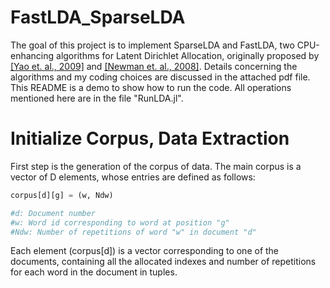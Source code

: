 # FastLDA_SparseLDA
The goal of this project is to implement SparseLDA and FastLDA, two CPU-enhancing algorithms for Latent Dirichlet Allocation, originally proposed by [[Yao et. al., 2009]](https://www.researchgate.net/publication/221653450_Efficient_methods_for_topic_model_inference_on_streaming_document_collections) and [[Newman et. al., 2008]](https://www.researchgate.net/publication/221653277_Fast_collapsed_Gibbs_sampling_for_latent_Dirichlet_allocation). 
Details concerning the algorithms and my coding choices are discussed in the attached pdf file. 
This README is a demo to show how to run the code. All operations mentioned here are in the file "RunLDA.jl". 
# Initialize Corpus, Data Extraction 
First step is the generation of the corpus of data. 
The main corpus is a vector of D elements, whose entries are defined as follows: 
```julia
corpus[d][g] = (w, Ndw)

#d: Document number
#w: Word id corresponding to word at position "g"
#Ndw: Number of repetitions of word "w" in document "d"
```
 Each element (corpus[d]) is a vector corresponding to one of the documents, containing all the allocated indexes and number of repetitions for each word in the document in tuples. 
 
